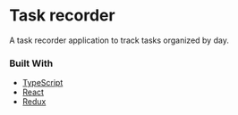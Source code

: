 # Task recorder
A task recorder application to track tasks organized by day.

### Built With
* [TypeScript](https://www.typescriptlang.org/)
* [React](https://reactjs.org/)
* [Redux](https://redux.js.org/)